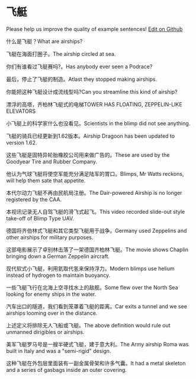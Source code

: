 # 飞艇

Please help us improve the quality of example sentences! [Edit on Github](https://github.com/jiyushe/jiyu-example-sentence-source/blob/main/chinese/feiting.md)

<p><span class="chinese">什么是飞艇？</span><span class="english">What are airships?</span></p>

<p><span class="chinese">飞艇在海面打圈子。</span><span class="english">The airship circled at sea.</span></p>

<p><span class="chinese">你们有谁看过飞艇赛吗?。</span><span class="english">Has anybody ever seen a Podrace?</span></p>

<p><span class="chinese">最后，停止了飞艇的制造。</span><span class="english">Atlast they stopped making airships.</span></p>

<p><span class="chinese">你能把这种飞艇设计成流线型吗?</span><span class="english">Can you streamline this kind of airship?</span></p>

<p><span class="chinese">漂浮的高塔，齐柏林飞艇式的电梯</span><span class="english">TOWER HAS FLOATING, ZEPPELIN-LIKE ELEVATORS</span></p>

<p><span class="chinese">小飞艇上的科学家什么也没看见。</span><span class="english">Scientists in the blimp did not see anything.</span></p>

<p><span class="chinese">飞艇的骑兵已经更新到1.62版本。</span><span class="english">Airship Dragoon has been updated to version 1.62.</span></p>

<p><span class="chinese">这些飞艇是固特异轮胎橡胶公司用来做广告的。</span><span class="english">These are used by the Goodyear Tire and Rubber Company.</span></p>

<p><span class="chinese">他认为气球飞艇将使空军能充分满足陆军的胃口。</span><span class="english">Blimps, Mr Watts reckons, will help them sate that appetite.</span></p>

<p><span class="chinese">本代尔动力飞艇不再由民航局注册。</span><span class="english">The Dair-powered Airship is no longer registered by the CAA.</span></p>

<p><span class="chinese">本视讯记录无人自驾飞艇的滑飞式起飞。</span><span class="english">This video recorded slide-out style take-off of Blimp Type UAV.</span></p>

<p><span class="chinese">德国将齐伯林式飞艇和其它类型飞艇用于战争。</span><span class="english">Germany used Zeppelins and other airships for military purposes.</span></p>

<p><span class="chinese">这部电影展示了卓别林击落了一架德国齐柏林飞艇。</span><span class="english">The movie shows Chaplin bringing down a German Zeppelin aircraft.</span></p>

<p><span class="chinese">现代软式小飞艇，利用氦取代氢来保持浮力。</span><span class="english">Modern blimps use helium instead of hydrogen to maintain buoyancy.</span></p>

<p><span class="chinese">一些飞艇飞行在北海上空寻找水上的敌舰。</span><span class="english">Some flew over the North Sea looking for enemy ships in the water.</span></p>

<p><span class="chinese">汽车出口的隧道，我们看到笼罩着飞艇的距离。</span><span class="english">Car exits a tunnel and we see airships looming over in the distance.</span></p>

<p><span class="chinese">上述定义将排除无人飞船或飞艇。</span><span class="english">The above definition would rule out unmanned dirigibles or airships.</span></p>

<p><span class="chinese">美军飞艇罗马号是一艘半硬式飞艇，建于意大利。</span><span class="english">The Army airship Roma was built in Italy and was a "semi-rigid" design.</span></p>

<p><span class="chinese">这种飞艇在外包层里面装有一副金属骨架和许多气囊。</span><span class="english">It had a metal skeleton and a series of gasbags inside an outer covering.</span></p>

